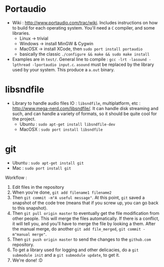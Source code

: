 # Portaudio

- Wiki : <http://www.portaudio.com/trac/wiki>. Includes instructions on how to
build for each operating system. You'll need a `C` compiler, and some libraries.
  - Linux → trivial
  - Windows → install MinGW \& Cygwin
  - MacOSX → install XCode, then `sudo port install portaudio`
  - basically the classic `./configure && make && sudo make install`
- Examples are in `test/`. General line to compile : `gcc -lrt -lasound -lpthread -lportaudio input.c`. `asound` must be replaced by the library
used by your system. This produce a `a.out` binary.

# libsndfile

- Library to handle audio files IO : `libsndfile`, multiplatform, etc :
<http://www.mega-nerd.com/libsndfile/>. It can handle disk streaming and such,
and can handle a variety of formats, so it should be quite cool for the project.
  - Ubuntu : `sudo apt-get install libsndfile-dev`
  - MacOSX : `sudo port install libsndfile`

# git
- Ubuntu : `sudo apt-get install git`
- Mac : `sudo port install git`

Workflow :

1. Edit files in the repository
2. When you're done, `git add filename1 filename2`
3. Then `git commit -m"A useful message"`. At this point, `git` saved a snapshot
   of the code tree (means that if you screw up, you can go back to this
   snapshot).
4. Then `git pull origin master` to eventually get the file modification from
   other people. This will merge the files automatically. If there is a
   conflict, it will tell you, and you'll have to merge the file by looking a
   them. After the manual merge, do another `git add file_merged`, `git commit
   -m"manual merge"`.
5. Then `git push origin master` to send the changes to the `github.com`
   repository.
6. To get a library used for logging and other delicacies, do a `git submodule
   init` and a `git submodule update`, to get it.
7. We're done! :D
